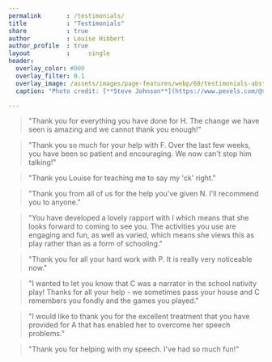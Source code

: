 ```yaml
---
permalink       : /testimonials/
title           : "Testimonials"
share           : true
author          : Louise Hibbert
author_profile  : true
layout          :     single
header:
  overlay_color: #000
  overlay_filter: 0.1
  overlay_image: /assets/images/page-features/webp/60/testimonials-abstract.webp
  caption: "Photo credit: [**Steve Johnson**](https://www.pexels.com/@steve)"

---
```


> "Thank you for everything you have done for H. The change we have seen is amazing and we cannot thank you enough!"

> "Thank you so much for your help with F. Over the last few weeks, you have been so patient and encouraging. We now can't stop him talking!"

> "Thank you Louise for teaching me to say my 'ck' right."

> "Thank you from all of us for the help you've given N. I'll recommend you to anyone."

> "You have developed a lovely rapport with I which means that she looks forward to coming to see you. The activities you use are engaging and fun, as well as varied, which means she views this as play rather than as a form of schooling."

> "Thank you for all your hard work with P. It is really very noticeable now."

> "I wanted to let you know that C was a narrator in the school nativity play! Thanks for all your help - we sometimes pass your house and C remembers you fondly and the games you played."

> "I would like to thank you for the excellent treatment that you have provided for A that has enabled her to overcome her speech problems."

> "Thank you for helping with my speech. I've had so much fun!"
